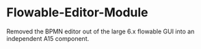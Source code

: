 # Flowable-Editor-Module
Removed the BPMN editor out of the large 6.x flowable GUI into an independent A15 component.
